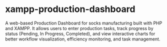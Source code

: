 # xampp-production-dashboard
A web-based Production Dashboard for socks manufacturing built with PHP and XAMPP. It allows users to enter production tasks, track progress by status (Pending, In Progress, Completed), and view interactive charts for better workflow visualization, efficiency monitoring, and task management.
